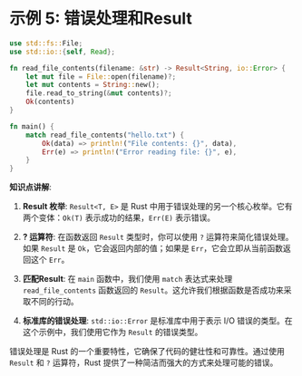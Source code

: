 # 示例 5: 错误处理和Result

```rust
use std::fs::File;
use std::io::{self, Read};

fn read_file_contents(filename: &str) -> Result<String, io::Error> {
    let mut file = File::open(filename)?;
    let mut contents = String::new();
    file.read_to_string(&mut contents)?;
    Ok(contents)
}

fn main() {
    match read_file_contents("hello.txt") {
        Ok(data) => println!("File contents: {}", data),
        Err(e) => println!("Error reading file: {}", e),
    }
}
```

**知识点讲解**:

1. **Result 枚举**: `Result<T, E>` 是 Rust 中用于错误处理的另一个核心枚举。它有两个变体：`Ok(T)` 表示成功的结果，`Err(E)` 表示错误。

2. **? 运算符**: 在函数返回 `Result` 类型时，你可以使用 `?` 运算符来简化错误处理。如果 `Result` 是 `Ok`，它会返回内部的值；如果是 `Err`，它会立即从当前函数返回这个 `Err`。

3. **匹配Result**: 在 `main` 函数中，我们使用 `match` 表达式来处理 `read_file_contents` 函数返回的 `Result`。这允许我们根据函数是否成功来采取不同的行动。

4. **标准库的错误处理**: `std::io::Error` 是标准库中用于表示 I/O 错误的类型。在这个示例中，我们使用它作为 `Result` 的错误类型。

错误处理是 Rust 的一个重要特性，它确保了代码的健壮性和可靠性。通过使用 `Result` 和 `?` 运算符，Rust 提供了一种简洁而强大的方式来处理可能的错误。
